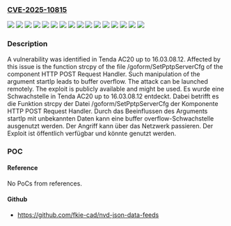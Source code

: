 ### [CVE-2025-10815](https://cve.mitre.org/cgi-bin/cvename.cgi?name=CVE-2025-10815)
![](https://img.shields.io/static/v1?label=Product&message=AC20&color=blue)
![](https://img.shields.io/static/v1?label=Version&message=16.03.08.0%20&color=brightgreen)
![](https://img.shields.io/static/v1?label=Version&message=16.03.08.1%20&color=brightgreen)
![](https://img.shields.io/static/v1?label=Version&message=16.03.08.10%20&color=brightgreen)
![](https://img.shields.io/static/v1?label=Version&message=16.03.08.11%20&color=brightgreen)
![](https://img.shields.io/static/v1?label=Version&message=16.03.08.12%20&color=brightgreen)
![](https://img.shields.io/static/v1?label=Version&message=16.03.08.2%20&color=brightgreen)
![](https://img.shields.io/static/v1?label=Version&message=16.03.08.3%20&color=brightgreen)
![](https://img.shields.io/static/v1?label=Version&message=16.03.08.4%20&color=brightgreen)
![](https://img.shields.io/static/v1?label=Version&message=16.03.08.5%20&color=brightgreen)
![](https://img.shields.io/static/v1?label=Version&message=16.03.08.6%20&color=brightgreen)
![](https://img.shields.io/static/v1?label=Version&message=16.03.08.7%20&color=brightgreen)
![](https://img.shields.io/static/v1?label=Version&message=16.03.08.8%20&color=brightgreen)
![](https://img.shields.io/static/v1?label=Version&message=16.03.08.9%20&color=brightgreen)
![](https://img.shields.io/static/v1?label=Vulnerability&message=Buffer%20Overflow&color=brightgreen)
![](https://img.shields.io/static/v1?label=Vulnerability&message=Memory%20Corruption&color=brightgreen)

### Description

A vulnerability was identified in Tenda AC20 up to 16.03.08.12. Affected by this issue is the function strcpy of the file /goform/SetPptpServerCfg of the component HTTP POST Request Handler. Such manipulation of the argument startIp leads to buffer overflow. The attack can be launched remotely. The exploit is publicly available and might be used.
Es wurde eine Schwachstelle in Tenda AC20 up to 16.03.08.12 entdeckt. Dabei betrifft es die Funktion strcpy der Datei /goform/SetPptpServerCfg der Komponente HTTP POST Request Handler. Durch das Beeinflussen des Arguments startIp mit unbekannten Daten kann eine buffer overflow-Schwachstelle ausgenutzt werden. Der Angriff kann über das Netzwerk passieren. Der Exploit ist öffentlich verfügbar und könnte genutzt werden.

### POC

#### Reference
No PoCs from references.

#### Github
- https://github.com/fkie-cad/nvd-json-data-feeds

